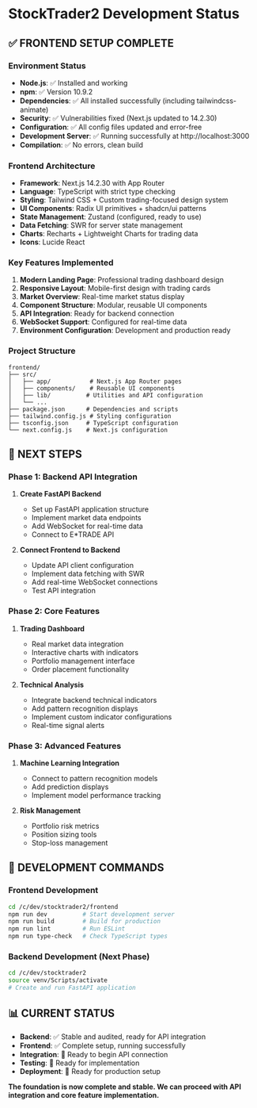 # StockTrader2 Development Status

## ✅ **FRONTEND SETUP COMPLETE**

### Environment Status
- **Node.js**: ✅ Installed and working
- **npm**: ✅ Version 10.9.2
- **Dependencies**: ✅ All installed successfully (including tailwindcss-animate)
- **Security**: ✅ Vulnerabilities fixed (Next.js updated to 14.2.30)
- **Configuration**: ✅ All config files updated and error-free
- **Development Server**: ✅ Running successfully at http://localhost:3000
- **Compilation**: ✅ No errors, clean build

### Frontend Architecture
- **Framework**: Next.js 14.2.30 with App Router
- **Language**: TypeScript with strict type checking
- **Styling**: Tailwind CSS + Custom trading-focused design system
- **UI Components**: Radix UI primitives + shadcn/ui patterns
- **State Management**: Zustand (configured, ready to use)
- **Data Fetching**: SWR for server state management
- **Charts**: Recharts + Lightweight Charts for trading data
- **Icons**: Lucide React

### Key Features Implemented
1. **Modern Landing Page**: Professional trading dashboard design
2. **Responsive Layout**: Mobile-first design with trading cards
3. **Market Overview**: Real-time market status display
4. **Component Structure**: Modular, reusable UI components
5. **API Integration**: Ready for backend connection
6. **WebSocket Support**: Configured for real-time data
7. **Environment Configuration**: Development and production ready

### Project Structure
```
frontend/
├── src/
│   ├── app/           # Next.js App Router pages
│   ├── components/    # Reusable UI components
│   ├── lib/          # Utilities and API configuration
│   └── ...
├── package.json      # Dependencies and scripts
├── tailwind.config.js # Styling configuration
├── tsconfig.json     # TypeScript configuration
└── next.config.js    # Next.js configuration
```

## 🎯 **NEXT STEPS**

### Phase 1: Backend API Integration
1. **Create FastAPI Backend**
   - Set up FastAPI application structure
   - Implement market data endpoints
   - Add WebSocket for real-time data
   - Connect to E*TRADE API

2. **Connect Frontend to Backend**
   - Update API client configuration
   - Implement data fetching with SWR
   - Add real-time WebSocket connections
   - Test API integration

### Phase 2: Core Features
1. **Trading Dashboard**
   - Real market data integration
   - Interactive charts with indicators
   - Portfolio management interface
   - Order placement functionality

2. **Technical Analysis**
   - Integrate backend technical indicators
   - Add pattern recognition displays
   - Implement custom indicator configurations
   - Real-time signal alerts

### Phase 3: Advanced Features
1. **Machine Learning Integration**
   - Connect to pattern recognition models
   - Add prediction displays
   - Implement model performance tracking

2. **Risk Management**
   - Portfolio risk metrics
   - Position sizing tools
   - Stop-loss management

## 🚀 **DEVELOPMENT COMMANDS**

### Frontend Development
```bash
cd /c/dev/stocktrader2/frontend
npm run dev          # Start development server
npm run build        # Build for production
npm run lint         # Run ESLint
npm run type-check   # Check TypeScript types
```

### Backend Development (Next Phase)
```bash
cd /c/dev/stocktrader2
source venv/Scripts/activate
# Create and run FastAPI application
```

## 📊 **CURRENT STATUS**

- **Backend**: ✅ Stable and audited, ready for API integration
- **Frontend**: ✅ Complete setup, running successfully
- **Integration**: 🔄 Ready to begin API connection
- **Testing**: 🔄 Ready for implementation
- **Deployment**: 🔄 Ready for production setup

**The foundation is now complete and stable. We can proceed with API integration and core feature implementation.**
